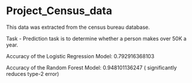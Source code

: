 # Project_Census_data
This data was extracted from the census bureau database.

Task -  Prediction task is to determine whether a person makes over 50K a year.

 Accuracy of the Logistic Regression Model: 0.792916368103
 
 Accuracy of the Random Forest Model: 0.948101136247 ( significantly reduces type-2 error)
